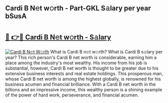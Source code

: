 ## Cardi B N𝚎t w𝚘rth - Part-GKL S𝚊lary per year bSusA

# <h2><a href="http://gc55ty.nevu.top/?p=Cardi+B">🔗 👉🔴 Cardi B N𝚎t w𝚘rth - S𝚊lary</a></h2>

[![Cardi B N𝚎t W𝚘rth](https://i.imgur.com/Oavwk0R.jpeg)](http://gc55ty.nevu.top/?p=Cardi+B)
What is Cardi B n𝚎t w𝚘rth? What is Cardi B s𝚊lary per year?
This rich person's Cardi B net worth is considerable, earning him a place among the industry's most wealthy. His income from his job is substantial, however, Cardi B net worth is thought to be greater due to his extensive business interests and real estate holdings. This prosperous man, whose Cardi B net worth is among the highest globally, is renowned for his business acumen and financial brilliance. With a Cardi B net worth in the billions and an impressive income, this wealthy person is a shining example of the power of hard work, perseverance, and financial acumen.
